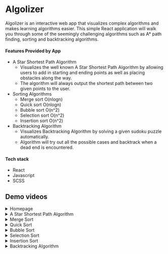 # Algolizer #

Algolizer is an interactive web app that visualizes complex algorithms and makes learning algorithms easier. 
This simple React application will walk you through some of the seemingly challenging algorithms such as A* path finding, sorting and backtracking algorithms.

#### Features Provided by App
* A Star Shortest Path Algorithm
    * Visualizes the well known A Star Shortest Path Algorithm by allowing users to add in starting and ending points as well as placing obstacles along the way.
    * The algorithm will always output the shortest path between two given points to the user.
* Sorting Algorithms
    * Merge sort O(nlogn)
    * Quick sort O(nlogn)
    * Bubble sort O(n^2)
    * Selection sort O(n^2)
    * Insertion sort O(n^2)
* Backtracking Algorithm
    * Visualizes Backtracking Algorithm by solving a given sudoku puzzle automatically.
    * Algorithm will try out all the possible cases and backtrack when a dead end is encountered.

#### Tech stack
- React
- Javascript
- SCSS

## Demo videos ##
<details>
  <summary>Homepage</summary>
  <img src="https://user-images.githubusercontent.com/57489399/121903210-a7267c00-cd5a-11eb-9d72-8e6928a6d069.gif" name="Homepage">
</details>
<details>
  <summary>A Star Shortest Path Algorithm</summary>
  <img src="https://user-images.githubusercontent.com/57489399/121906094-5b290680-cd5d-11eb-9332-253372675de2.gif" name="Homepage">
</details>
<details>
  <summary>Merge Sort</summary>
  <img src="https://user-images.githubusercontent.com/57489399/121905324-9ecf4080-cd5c-11eb-97d1-634daf85e051.gif" name="Merge Sort">
</details>
<details>
  <summary>Quick Sort</summary>
  <img src="https://user-images.githubusercontent.com/57489399/121905335-a1ca3100-cd5c-11eb-969c-47b148dc0b8a.gif" name="Quick Sort">
</details>
<details>
  <summary>Bubble Sort</summary>
  <img src="https://user-images.githubusercontent.com/57489399/121903447-e523a000-cd5a-11eb-8be7-7eae275532b4.gif" name="Bubble Sort">
</details>
<details>
  <summary>Selection Sort</summary>
  <img src="https://user-images.githubusercontent.com/57489399/121906549-cc68b980-cd5d-11eb-84d0-01c0f4091f76.gif" name="Selection Sort">
</details>
<details>
  <summary>Insertion Sort</summary>
  <img src="https://user-images.githubusercontent.com/57489399/121904870-27011600-cd5c-11eb-82be-3e0bb5d3613a.gif" name="Insertion Sort">
</details>
<details>
  <summary>Backtracking Algorithm</summary>
  <img src="https://user-images.githubusercontent.com/57489399/103148657-17394980-479d-11eb-889b-9585c72738d3.gif" name="Sorting Algorithms">
</details>
